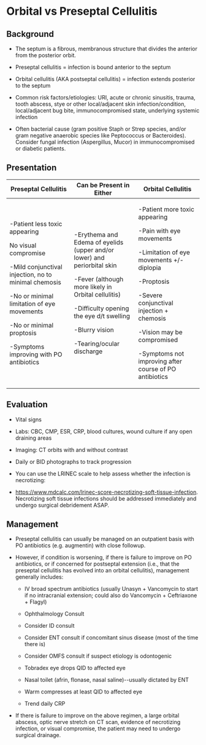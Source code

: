 # Orbital vs Preseptal Cellulitis

## Background

- The septum is a fibrous, membranous structure that divides the
    anterior from the posterior orbit.

- Preseptal cellulitis = infection is bound anterior to the septum

- Orbital cellulitis (AKA postseptal cellulitis) = infection extends
    posterior to the septum

- Common risk factors/etiologies: URI, acute or chronic sinusitis,
    trauma, tooth abscess, stye or other local/adjacent skin
    infection/condition, local/adjacent bug bite, immunocompromised
    state, underlying systemic infection

- Often bacterial cause (gram positive Staph or Strep species, and/or
    gram negative anaerobic species like Peptococcus or Bacteroides).
    Consider fungal infection (Aspergillus, Mucor) in immunocompromised
    or diabetic patients.

## Presentation

<table>
<colgroup>
<col style="width: 33%" />
<col style="width: 33%" />
<col style="width: 33%" />
</colgroup>
<thead>
<tr class="header">
<th>Preseptal Cellulitis</th>
<th>Can be Present in Either</th>
<th>Orbital Cellulitis</th>
</tr>
</thead>
<tbody>
<tr class="odd">
<td><p>-Patient less toxic appearing</p>
<p>No visual compromise</p>
<p>-Mild conjunctival injection, no to minimal chemosis</p>
<p>-No or minimal limitation of eye movements</p>
<p>-No or minimal proptosis</p>
<p>-Symptoms improving with PO antibiotics</p></td>
<td><p>-Erythema and Edema of eyelids (upper and/or lower) and
periorbital skin</p>
<p>-Fever (although more likely in Orbital cellulitis)</p>
<p>-Difficulty opening the eye d/t swelling</p>
<p>-Blurry vision</p>
<p>-Tearing/ocular discharge</p></td>
<td><p>-Patient more toxic appearing</p>
<p>-Pain with eye movements</p>
<p>-Limitation of eye movements +/- diplopia</p>
<p>-Proptosis</p>
<p>-Severe conjunctival injection + chemosis</p>
<p>-Vision may be compromised</p>
<p>-Symptoms not improving after course of PO antibiotics</p></td>
</tr>
</tbody>
</table>

## Evaluation

- Vital signs

- Labs: CBC, CMP, ESR, CRP, blood cultures, wound culture if any open
    draining areas

- Imaging: CT orbits with and without contrast

- Daily or BID photographs to track progression

- You can use the LRINEC scale to help assess whether the infection is
    necrotizing:

- https://www.mdcalc.com/lrinec-score-necrotizing-soft-tissue-infection.
    Necrotizing soft tissue infections should be addressed immediately
    and undergo surgical debridement ASAP.

## Management

- Preseptal cellulitis can usually be managed on an outpatient basis
    with PO antibiotics (e.g. augmentin) with close followup.

- However, if condition is worsening, if there is failure to improve
    on PO antibiotics, or if concerned for postseptal extension (i.e.,
    that the preseptal cellulitis has evolved into an orbital
    cellulitis), management generally includes:

    - IV broad spectrum antibiotics (usually Unasyn + Vancomycin to start
        if no intracranial extension; could also do Vancomycin +
        Ceftriaxone + Flagyl)

    - Ophthalmology Consult

    - Consider ID consult

    - Consider ENT consult if concomitant sinus disease (most of the time
        there is)

    - Consider OMFS consult if suspect etiology is odontogenic

    - Tobradex eye drops QID to affected eye

    - Nasal toilet (afrin, flonase, nasal saline)--usually dictated by ENT

    - Warm compresses at least QID to affected eye

    - Trend daily CRP

- If there is failure to improve on the above regimen, a large orbital
        abscess, optic nerve stretch on CT scan, evidence of necrotizing
        infection, or visual compromise, the patient may need to undergo
        surgical drainage.
